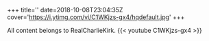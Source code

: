 +++
title=''
date=2018-10-08T23:04:35Z
cover='https://i.ytimg.com/vi/C1WKjzs-gx4/hqdefault.jpg'
+++

All content belongs to RealCharlieKirk.
{{< youtube C1WKjzs-gx4 >}}

